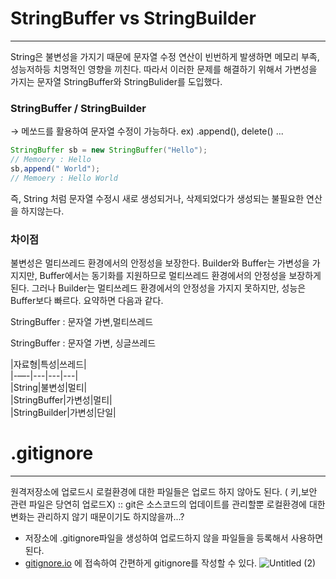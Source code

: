 # StringBuffer vs StringBuilder

---

String은 불변성을 가지기 때문에 문자열 수정 연산이 빈번하게 발생하면 메모리 부족, 성능저하등 치명적인 영향을 끼친다. 
따라서 이러한 문제를 해결하기 위해서 가변성을 가지는 문자열 StringBuffer와 StringBulider를 도입했다.

### StringBuffer / StringBuilder

→ 메쏘드를 활용하여 문자열 수정이 가능하다. ex) .append(), delete() ...

```java
StringBuffer sb = new StringBuffer("Hello");
// Memoery : Hello
sb,append(" World");
// Memoery : Hello World
```

즉, String 처럼 문자열 수정시 새로 생성되거나, 삭제되었다가 생성되는 불필요한 연산을 하지않는다.

### 차이점

불변성은 멀티쓰레드 환경에서의 안정성을 보장한다.
Builder와 Buffer는 가변성을 가지지만,
Buffer에서는 동기화를 지원하므로 멀티쓰레드 환경에서의 안정성을 보장하게된다.
그러나 Builder는 멀티쓰레드 환경에서의 안정성을 가지지 못하지만, 성능은 Buffer보다 빠르다.
요약하면 다음과 같다.

StringBuffer : 문자열 가변,멀티쓰레드

StringBuffer : 문자열 가변, 싱글쓰레드

|자료형|특성|쓰레드|  
|-—-|---|---|---|  
|String|불변성|멀티|  
|StringBuffer|가변성|멀티|  
|StringBuilder|가변성|단일|  

# .gitignore

---

원격저장소에 업로드시 로컬환경에 대한 파일들은 업로드 하지 않아도 된다. ( 키,보안 관련 파일은 당연히 업로드X) :: git은 소스코드의 업데이트를 관리할뿐 로컬환경에 대한 변화는 관리하지 않기 때문이기도 하지않을까...?

- 저장소에 .gitignore파일을 생성하여 업로드하지 않을 파일들을 등록해서 사용하면된다.
- [gitignore.io](http://gitignore.io) 에 접속하여 간편하게 gitignore를 작성할 수 있다.
![Untitled (2)](https://user-images.githubusercontent.com/65473604/127965667-ae63bdbc-d9d0-4812-9f6e-93b124731a0e.png)
